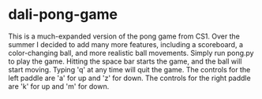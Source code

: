 # dali-pong-game
This is a much-expanded version of the pong game from CS1. Over the summer I decided to add many more features, including a scoreboard, a color-changing ball, and more realistic ball movements.
Simply run pong.py to play the game. Hitting the space bar starts the game, and the ball will start moving. Typing 'q' at any time will quit the game.
The controls for the left paddle are 'a' for up and 'z' for down.
The controls for the right paddle are 'k' for up and 'm' for down.
